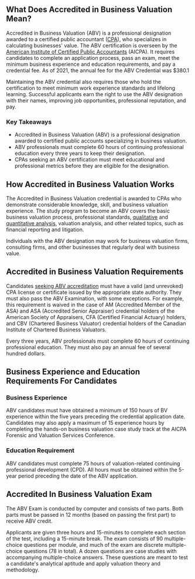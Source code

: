 ## What Does Accredited in Business Valuation Mean?

Accredited in Business Valuation (ABV) is a professional designation awarded to a certified public accountant ([CPA](https://www.investopedia.com/terms/c/cpa.asp)), who specializes in calculating businesses' value. The ABV certification is overseen by the [American Institute of Certified Public Accountants](https://www.investopedia.com/terms/a/american-institute-of-certified-public-accountants.asp) (AICPA). It requires candidates to complete an application process, pass an exam, meet the minimum business experience and education requirements, and pay a credential fee. As of 2021, the annual fee for the ABV Credential was $380.1

Maintaining the ABV credential also requires those who hold the certification to meet minimum work experience standards and lifelong learning. Successful applicants earn the right to use the ABV designation with their names, improving job opportunities, professional reputation, and pay.

### Key Takeaways

-   Accredited in Business Valuation (ABV) is a professional designation awarded to certified public accounts specializing in business valuation.
-   ABV professionals must complete 60 hours of continuing professional education every three years to keep their designation.
-   CPAs seeking an ABV certification must meet educational and professional metrics before they are eligible for the designation.

## How Accredited in Business Valuation Works

The Accredited in Business Valuation credential is awarded to CPAs who demonstrate considerable knowledge, skill, and business valuation experience. The study program to become an ABV covers the basic business valuation process, professional standards, [qualitative](https://www.investopedia.com/terms/q/qualitativeanalysis.asp) and [quantitative analysis](https://www.investopedia.com/terms/q/qualitativeanalysis.asp), valuation analysis, and other related topics, such as financial reporting and litigation.

Individuals with the ABV designation may work for business valuation firms, consulting firms, and other businesses that regularly deal with business value.

## Accredited in Business Valuation Requirements

Candidates [seeking ABV accreditation](https://www.aicpa.org/membership/join/credentials.html) must have a valid (and unrevoked) CPA license or certificate issued by the appropriate state authority. They must also pass the ABV Examination, with some exceptions. For example, this requirement is waived in the case of AM (Accredited Member of the ASA) and ASA (Accredited Senior Appraiser) credential holders of the American Society of Appraisers, CFA (Certified Financial Actuary) holders, and CBV (Chartered Business Valuator) credential holders of the Canadian Institute of Chartered Business Valuators.

Every three years, ABV professionals must complete 60 hours of continuing professional education. They must also pay an annual fee of several hundred dollars.

## Business Experience and Education Requirements For Candidates

### Business Experience

ABV candidates must have obtained a minimum of 150 hours of BV experience within the five years preceding the credential application date. Candidates may also apply a maximum of 15 experience hours by completing the hands-on business valuation case study track at the AICPA Forensic and Valuation Services Conference.

### Education Requirement

ABV candidates must complete 75 hours of valuation-related continuing professional development (CPD). All hours must be obtained within the 5-year period preceding the date of the ABV application.

## Accredited In Business Valuation Exam

The ABV Exam is conducted by computer and consists of two parts. Both parts must be passed in 12 months (based on passing the first part) to receive ABV credit.

Applicants are given three hours and 15-minutes to complete each section of the test, including a 15-minute break. The exam consists of 90 multiple-choice questions per module, and much of the exam are discrete multiple-choice questions (78 in total). A dozen questions are case studies with accompanying multiple-choice answers. These questions are meant to test a candidate's analytical aptitude and apply valuation theory and methodology.